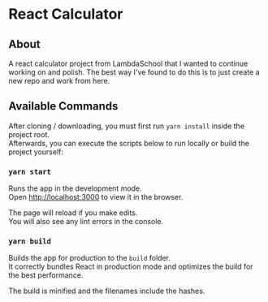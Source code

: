 # React Calculator
## About
A react calculator project from LambdaSchool that I wanted to continue working on and polish. The best way I've found to do this is to just create a new repo and work from here.

## Available Commands

After cloning / downloading, you must first run `yarn install` inside the project root.<br />
Afterwards, you can execute the scripts below to run locally or build the project yourself:

### `yarn start`

Runs the app in the development mode.<br />
Open [http://localhost:3000](http://localhost:3000) to view it in the browser.

The page will reload if you make edits.<br />
You will also see any lint errors in the console.

### `yarn build`

Builds the app for production to the `build` folder.<br />
It correctly bundles React in production mode and optimizes the build for the best performance.

The build is minified and the filenames include the hashes.
